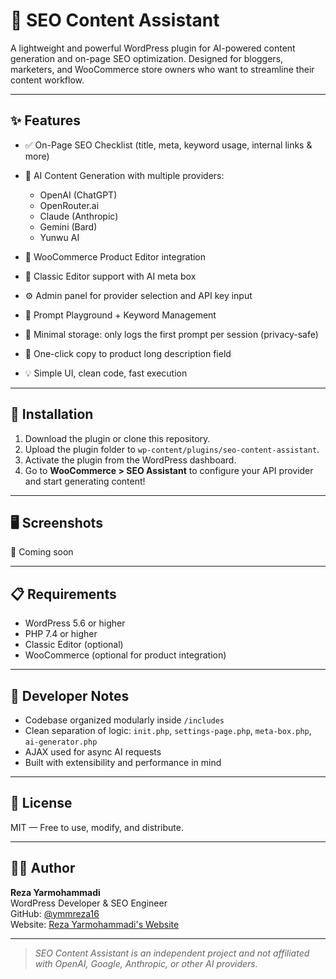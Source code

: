 # 🚀 SEO Content Assistant

A lightweight and powerful WordPress plugin for AI-powered content generation and on-page SEO optimization. Designed for bloggers, marketers, and WooCommerce store owners who want to streamline their content workflow.

---

## ✨ Features

- ✅ On-Page SEO Checklist (title, meta, keyword usage, internal links & more)
- 🧠 AI Content Generation with multiple providers:
  - OpenAI (ChatGPT)
  - OpenRouter.ai
  - Claude (Anthropic)
  - Gemini (Bard)
  - Yunwu AI
 
- 🛒 WooCommerce Product Editor integration
- 📝 Classic Editor support with AI meta box
- ⚙️ Admin panel for provider selection and API key input
- 🎯 Prompt Playground + Keyword Management
- 💾 Minimal storage: only logs the first prompt per session (privacy-safe)
- 📎 One-click copy to product long description field
- 💡 Simple UI, clean code, fast execution

---

## 📂 Installation

1. Download the plugin or clone this repository.
2. Upload the plugin folder to `wp-content/plugins/seo-content-assistant`.
3. Activate the plugin from the WordPress dashboard.
4. Go to **WooCommerce > SEO Assistant** to configure your API provider and start generating content!

---

## 🖥️ Screenshots

📸 Coming soon

---

## 📋 Requirements

- WordPress 5.6 or higher  
- PHP 7.4 or higher  
- Classic Editor (optional)  
- WooCommerce (optional for product integration)

---

## 🔧 Developer Notes

- Codebase organized modularly inside `/includes`
- Clean separation of logic: `init.php`, `settings-page.php`, `meta-box.php`, `ai-generator.php`
- AJAX used for async AI requests
- Built with extensibility and performance in mind

---

## 📜 License

MIT — Free to use, modify, and distribute.

---

## 👨‍💻 Author

**Reza Yarmohammadi**  
WordPress Developer & SEO Engineer  
GitHub: [@ymmreza16](https://github.com/ymmreza16)  
Website: [Reza Yarmohammadi's Website](https://ymreza16.ir/en) 

---

> _SEO Content Assistant is an independent project and not affiliated with OpenAI, Google, Anthropic, or other AI providers._

